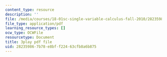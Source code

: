 ```yaml
---
content_type: resource
description: ''
file: /media/courses/18-01sc-single-variable-calculus-fall-2010/282359867b78e8bff22463cfb8a6b875_hjZhPczMkL4.pdf
file_type: application/pdf
learning_resource_types: []
ocw_type: OCWFile
resourcetype: Document
title: 3play pdf file
uid: 28235986-7b78-e8bf-f224-63cfb8a6b875
---
```

